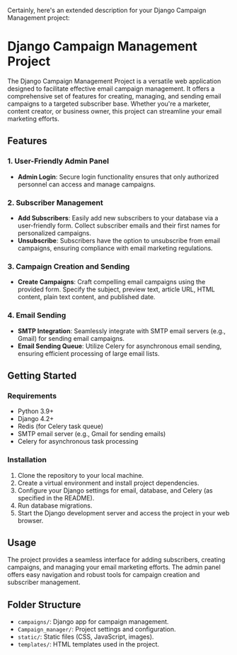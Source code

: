 Certainly, here's an extended description for your Django Campaign Management project:

# Django Campaign Management Project

The Django Campaign Management Project is a versatile web application designed to facilitate effective email campaign management. It offers a comprehensive set of features for creating, managing, and sending email campaigns to a targeted subscriber base. Whether you're a marketer, content creator, or business owner, this project can streamline your email marketing efforts.

## Features

### 1. User-Friendly Admin Panel

- **Admin Login**: Secure login functionality ensures that only authorized personnel can access and manage campaigns.

### 2. Subscriber Management

- **Add Subscribers**: Easily add new subscribers to your database via a user-friendly form. Collect subscriber emails and their first names for personalized campaigns.
- **Unsubscribe**: Subscribers have the option to unsubscribe from email campaigns, ensuring compliance with email marketing regulations.

### 3. Campaign Creation and Sending

- **Create Campaigns**: Craft compelling email campaigns using the provided form. Specify the subject, preview text, article URL, HTML content, plain text content, and published date.

### 4. Email Sending

- **SMTP Integration**: Seamlessly integrate with SMTP email servers (e.g., Gmail) for sending email campaigns.
- **Email Sending Queue**: Utilize Celery for asynchronous email sending, ensuring efficient processing of large email lists.

## Getting Started

### Requirements

- Python 3.9+
- Django 4.2+
- Redis (for Celery task queue)
- SMTP email server (e.g., Gmail for sending emails)
- Celery for asynchronous task processing

### Installation

1. Clone the repository to your local machine.
2. Create a virtual environment and install project dependencies.
3. Configure your Django settings for email, database, and Celery (as specified in the README).
4. Run database migrations.
5. Start the Django development server and access the project in your web browser.

## Usage

The project provides a seamless interface for adding subscribers, creating campaigns, and managing your email marketing efforts. The admin panel offers easy navigation and robust tools for campaign creation and subscriber management.

## Folder Structure

- `campaigns/`: Django app for campaign management.
- `Campaign_manager/`: Project settings and configuration.
- `static/`: Static files (CSS, JavaScript, images).
- `templates/`: HTML templates used in the project.


